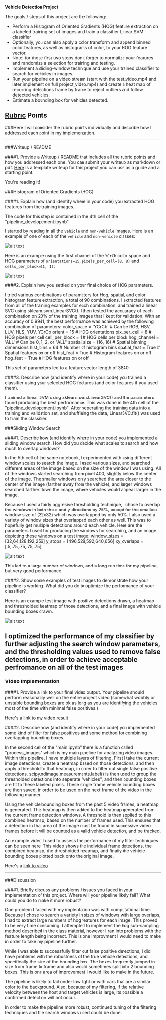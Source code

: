 **Vehicle Detection Project**

The goals / steps of this project are the following:

* Perform a Histogram of Oriented Gradients (HOG) feature extraction on a labeled training set of images and train a classifier Linear SVM classifier
* Optionally, you can also apply a color transform and append binned color features, as well as histograms of color, to your HOG feature vector. 
* Note: for those first two steps don't forget to normalize your features and randomize a selection for training and testing.
* Implement a sliding-window technique and use your trained classifier to search for vehicles in images.
* Run your pipeline on a video stream (start with the test_video.mp4 and later implement on full project_video.mp4) and create a heat map of recurring detections frame by frame to reject outliers and follow detected vehicles.
* Estimate a bounding box for vehicles detected.

[//]: # (Image References)
[image1]: ./output_images/car_notcar.png
[image2]: ./output_images/Hogs.jpg
[image3]: ./output_images/testboxes.jpg
[image4]: ./output_images/test_perf2.jpg

[video1]: ./project_video_detections.mp4
[video2]: ./project_video_test.mp4

## [Rubric](https://review.udacity.com/#!/rubrics/513/view) Points
###Here I will consider the rubric points individually and describe how I addressed each point in my implementation.  

---
###Writeup / README

####1. Provide a Writeup / README that includes all the rubric points and how you addressed each one.  You can submit your writeup as markdown or pdf.  [Here](https://github.com/udacity/CarND-Vehicle-Detection/blob/master/writeup_template.md) is a template writeup for this project you can use as a guide and a starting point.  

You're reading it!

###Histogram of Oriented Gradients (HOG)

####1. Explain how (and identify where in your code) you extracted HOG features from the training images.

The code for this step is contained in the 4th cell of the "pipeline_developement.ipynb"

I started by reading in all the `vehicle` and `non-vehicle` images.  Here is an example of one of each of the `vehicle` and `non-vehicle` classes:

![alt text][image1]

Here is an example using the first channel of the `YCrCb` color space and HOG parameters of `orientations=15`, `pixels_per_cell=(8, 8)` and `cells_per_block=(1, 1)`:

![alt text][image2]

####2. Explain how you settled on your final choice of HOG parameters.

I tried various combinations of parameters for Hog, spatial, and color histogram feature extraction, a total of 90 combinations. I extracted features from all of the training examples for each combination, and trained a linear SVC using sklearn.svm.LinearSVC(). I then tested the accuaracy of each combination on 20% of the training images that I kept for validation. With an accuracy of 0.9941, the best performance was achieved by the following combination of parameters:
color_space = 'YCrCb' # Can be RGB, HSV, LUV, HLS, YUV, YCrCb
orient = 15  # HOG orientations
pix_per_cell = 8 # HOG pixels per cell
cell_per_block = 1 # HOG cells per block
hog_channel = 'ALL' # Can be 0, 1, 2, or "ALL"
spatial_size = (16, 16) # Spatial binning dimensions
hist_bins = 64    # Number of histogram bins
spatial_feat = True # Spatial features on or off
hist_feat = True # Histogram features on or off
hog_feat = True # HOG features on or off

This set of parameters led to a feature vector length of 3840

####3. Describe how (and identify where in your code) you trained a classifier using your selected HOG features (and color features if you used them).

I trained a linear SVM using sklearn.svm.LinearSVC() and the parameters found producing the best performance. This was done in the 4th cell of the "pipeline_developement.ipynb". After seperating the training data into a training and validation set, and shuffleing the data, LinearSVC.fit() was used to train the classifier.

###Sliding Window Search

####1. Describe how (and identify where in your code) you implemented a sliding window search.  How did you decide what scales to search and how much to overlap windows?

In the 5th cell of the same notebook, I experimented with using different window scales to search the image. I used various sizes, and searched different areas of the image based on the size of the window I was using. All of the windows started searching from pixel 400, slightly below the center of the image. The smaller windows only searched the area closer to the center of the image (farther away from the vehicle), and larger windows searched farther down the image, where vehicles would appear larger in the image.

Because I used a fairly aggresive thresholding technique, I chose to overlap the windows in both the x and y directions by 75%, except for the smallest window size of (32x32) which was overlapped by only 50%. I also used a variety of window sizes that overlapped each other as well. This was to hopefully get multiple detections around each vehicle. Here are the parameters I used for producing the windows for searching, and an image depicting these windows on a test image:
window_sizes = [32,64,128,192,256]
y_stops = [496,528,592,640,656]
xy_overlaps = [.5,.75,.75,.75,.75]

![alt text][image3]

This led to a large number of windows, and a long run time for my pipeline, but very good performance.

####2. Show some examples of test images to demonstrate how your pipeline is working.  What did you do to optimize the performance of your classifier?

Here is an example test image with positive detections drawn, a heatmap and thresholded heatmap of those detections, and a final image with vehicle bounding boxes drawn.
 
![alt text][image4]

I optimized the performance of my classifier by further adjusting the search window parameters, and the thresholding values used to remove false detections, in order to achieve acceptable perfromance on all of the test images.
---

### Video Implementation

####1. Provide a link to your final video output.  Your pipeline should perform reasonably well on the entire project video (somewhat wobbly or unstable bounding boxes are ok as long as you are identifying the vehicles most of the time with minimal false positives.)

Here's a [link to my video result](./project_video_detections.mp4)


####2. Describe how (and identify where in your code) you implemented some kind of filter for false positives and some method for combining overlapping bounding boxes.

In the second cell of the "main.ipynb" there is a function called "process_images" which is my main pipeline for analyzing video images. Within this pipeline, I have multiple layers of filtering. First I take the current image detections, create a heatmap based on those detections, and then apply a threshold to that heatmap, in order to filter out single false positive detections. scipy.ndimage.measurements.label() is then used to group the thresholded detections into seperate "vehicles", and then bounding boxes are fit to these labeled pixels. These single frame vehicle bounding boxes are then saved, in order to be used on the next frame of the video in the following manner.

Using the vehicle bounding boxes from the past 5 video frames, a heatmap is generated. This heatmap is then added to the heatmap generated from the current frame detection windows. A threshold is then applied to this combined heatmap, based on the number of frames used. This ensures that a detection in that area of the image must be found in successive video frames before it will be counted as a valid vehicle detection, and be tracked. 

An example video I used to assess the performance of my filter techniques can be seen here: This video shows the individual frame detections, the combined heatmap, the thresholded heatmap, and finally the vehicle bounding boxes plotted back onto the original image.

Here's a [link to video](./project_video_test.mp4)

---

###Discussion

####1. Briefly discuss any problems / issues you faced in your implementation of this project.  Where will your pipeline likely fail?  What could you do to make it more robust?

One problem I faced with my implentation was with computational time. Because I chose to search a variety in sizes of windows with large overlaps, I had to extract large numbers of hog features for each image. This proved to be very time consuming. I attempted to implement the hog sub-sampling method described in the class material, however I ran into problems with the feature length being incorrect. This is one improvment I would need to make in order to take my pipeline further. 

While I was able to successfully filter out false positive detections, I did have problems with the robustness of the true vehicle detections, and specifically the size of the bounding box. The boxes frequently jumped in size from frame to frame and also would sometimes split into 2 bounding boxes. This is one area of improvement I would like to make in the future. 

The pipeline is likely to fail under low light or with cars that are a similar color to the background. Also, because of my filtering, if the relative velocity between the host and target vehicles is large, its possible a confirmed detection will not occur. 

In order to make the pipeline more robust, continued tuning of the filtering techniques and the search windows used could be done. 


